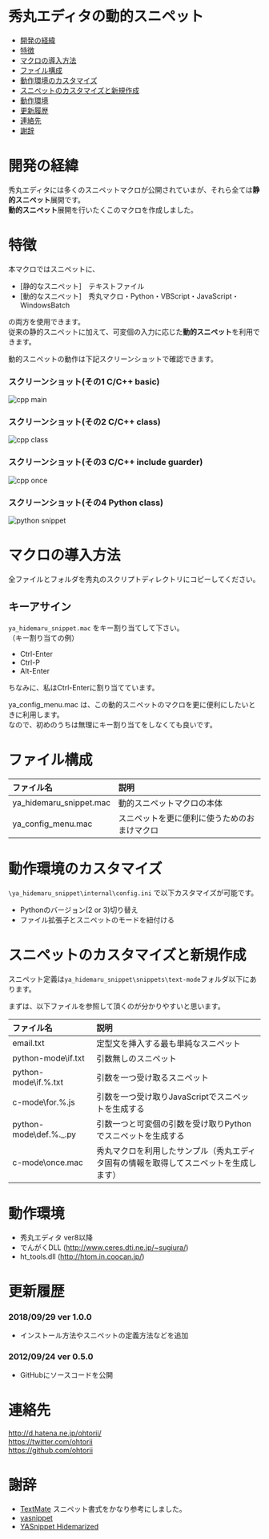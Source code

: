 ﻿秀丸エディタの動的スニペット
========

- [開発の経緯](#開発の経緯)
- [特徴](#特徴)
- [マクロの導入方法](#マクロの導入方法)
- [ファイル構成](#ファイル構成)
- [動作環境のカスタマイズ](#動作環境のカスタマイズ)
- [スニペットのカスタマイズと新規作成](#スニペットのカスタマイズと新規作成)
- [動作環境](#動作環境)
- [更新履歴](#更新履歴)
- [連絡先](#連絡先)
- [謝辞](#謝辞)

# 開発の経緯

秀丸エディタには多くのスニペットマクロが公開されていまが、それら全ては**静的スニペット**展開です。<br>
**動的スニペット**展開を行いたくこのマクロを作成しました。

# 特徴

本マクロではスニペットに、
- [静的なスニペット]　テキストファイル
- [動的なスニペット]　秀丸マクロ・Python・VBScript・JavaScript・WindowsBatch

の両方を使用できます。<br>
従来の静的スニペットに加えて、可変個の入力に応じた**動的スニペット**を利用できます。

動的スニペットの動作は下記スクリーンショットで確認できます。

### スクリーンショット(その1 C/C++ basic)

![cpp main](http://cdn-ak.f.st-hatena.com/images/fotolife/o/ohtorii/20110805/20110805181101.gif?1312535670 "cpp snippet")

### スクリーンショット(その2 C/C++ class)

![cpp class](http://cdn-ak.f.st-hatena.com/images/fotolife/o/ohtorii/20110805/20110805181100.gif?1312535644 "cpp snippet")

### スクリーンショット(その3 C/C++ include guarder)

![cpp once](http://cdn-ak.f.st-hatena.com/images/fotolife/o/ohtorii/20110805/20110805181059.gif?1312535961 "cpp snippet")

### スクリーンショット(その4 Python class)

![python snippet](http://cdn-ak.f.st-hatena.com/images/fotolife/o/ohtorii/20110805/20110805181058.gif?1312535978 "python snippet")


# マクロの導入方法

全ファイルとフォルダを秀丸のスクリプトディレクトリにコピーしてください。

## キーアサイン

`ya_hidemaru_snippet.mac` をキー割り当てして下さい。<br>
（キー割り当ての例）
- Ctrl-Enter
- Ctrl-P 
- Alt-Enter

ちなみに、私はCtrl-Enterに割り当てています。

ya_config_menu.mac は、この動的スニペットのマクロを更に便利にしたいときに利用します。<br>
なので、初めのうちは無理にキー割り当てをしなくても良いです。

# ファイル構成

|ファイル名|説明|
|:---|:---|
|ya_hidemaru_snippet.mac|動的スニペットマクロの本体|
|ya_config_menu.mac|スニペットを更に便利に使うためのおまけマクロ|

# 動作環境のカスタマイズ

`\ya_hidemaru_snippet\internal\config.ini` で以下カスタマイズが可能です。
- Pythonのバージョン(2 or 3)切り替え
- ファイル拡張子とスニペットのモードを紐付ける

# スニペットのカスタマイズと新規作成

スニペット定義は`ya_hidemaru_snippet\snippets\text-mode`フォルダ以下にあります。

まずは、以下ファイルを参照して頂くのが分かりやすいと思います。

|ファイル名|説明|
|:---|:---|
|email.txt|定型文を挿入する最も単純なスニペット|
|python-mode\if.txt|引数無しのスニペット|
|python-mode\if.%.txt|引数を一つ受け取るスニペット|
|c-mode\for.%.js|引数を一つ受け取りJavaScriptでスニペットを生成する|
|python-mode\def.%._.py|引数一つと可変個の引数を受け取りPythonでスニペットを生成する|
|c-mode\once.mac|秀丸マクロを利用したサンプル（秀丸エディタ固有の情報を取得してスニペットを生成します）|

# 動作環境

- 秀丸エディタ ver8以降
- でんがくDLL (http://www.ceres.dti.ne.jp/~sugiura/)
- ht_tools.dll (http://htom.in.coocan.jp/)

# 更新履歴

### 2018/09/29 ver 1.0.0

- インストール方法やスニペットの定義方法などを追加

### 2012/09/24 ver 0.5.0

- GitHubにソースコードを公開

# 連絡先

<http://d.hatena.ne.jp/ohtorii/> <br>
<https://twitter.com/ohtorii> <br>
<https://github.com/ohtorii>

# 謝辞

- [TextMate](https://macromates.com/) スニペット書式をかなり参考にしました。
- [yasnippet](http://code.google.com/p/yasnippet/)
- [YASnippet Hidemarized](https://github.com/mobitan/yas/)
